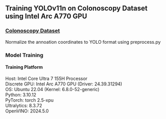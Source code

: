 ## Training YOLOv11n on Colonoscopy Dataset using Intel Arc A770 GPU
### [Colonoscopy Dataset](https://github.com/dashishi/LDPolypVideo-Benchmark?tab=readme-ov-file)
Normalize the annoation coordinates to YOLO format using preprocess.py   
### Model Training   
#### Training Platform   
Host: Intel Core Ultra 7 155H Processor   
Discrete GPU: Intel Arc A770 GPU (Driver: 24.39.31294)   
OS: Ubuntu 22.04 (Kernel: 6.8.0-52-generic)   
Python: 3.10.12    
PyTorch: torch 2.5-xpu      
Ultralytics: 8.3.72   
OpenVINO: 2024.5.0    
